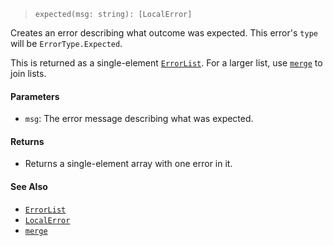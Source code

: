 <!--
 Copyright (c) 2020 Thomas J. Otterson
 
 This software is released under the MIT License.
 https://opensource.org/licenses/MIT
-->

> `expected(msg: string): [LocalError]`

Creates an error describing what outcome was expected. This error's `type` will be `ErrorType.Expected`.

This is returned as a single-element [`ErrorList`](../types/errorlist.md). For a larger list, use [`merge`](merge.md) to join lists.

#### Parameters

* `msg`: The error message describing what was expected.

#### Returns

* Returns a single-element array with one error in it.

#### See Also

* [`ErrorList`](../types/errorlist.md)
* [`LocalError`](../types/localerror.md)
* [`merge`](merge.md)